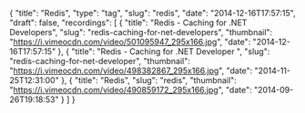 {
  "title": "Redis",
  "type": "tag",
  "slug": "redis",
  "date": "2014-12-16T17:57:15",
  "draft": false,
  "recordings": [
    {
      "title": "Redis - Caching for .NET Developers",
      "slug": "redis-caching-for-net-developers",
      "thumbnail": "https://i.vimeocdn.com/video/501095947_295x166.jpg",
      "date": "2014-12-16T17:57:15"
    },
    {
      "title": "Redis - Caching for .NET Developer ",
      "slug": "redis-caching-for-net-developer",
      "thumbnail": "https://i.vimeocdn.com/video/498382867_295x166.jpg",
      "date": "2014-11-25T12:31:00"
    },
    {
      "title": "Redis",
      "slug": "redis",
      "thumbnail": "https://i.vimeocdn.com/video/490859172_295x166.jpg",
      "date": "2014-09-26T19:18:53"
    }
  ]
}